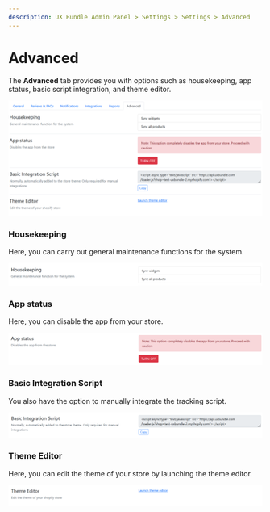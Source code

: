 ```yaml
---
description: UX Bundle Admin Panel > Settings > Settings > Advanced
---
```


# Advanced

The **Advanced** tab provides you with options such as housekeeping, app status, basic script integration, and theme editor.&#x20;

![Advanced](<../../../../../.gitbook/assets/image (2421).png>)

### Housekeeping

Here, you can carry out general maintenance functions for the system.&#x20;

![Housekeeping](<../../../../../.gitbook/assets/image (621).png>)

### App status

Here, you can disable the app from your store.&#x20;

![App status](<../../../../../.gitbook/assets/image (2231).png>)

### Basic Integration Script

You also have the option to manually integrate the tracking script.&#x20;

![Basic Integration Script](<../../../../../.gitbook/assets/image (2971).png>)

### Theme Editor

Here, you can edit the theme of your store by launching the theme editor.

![Theme Editor](<../../../../../.gitbook/assets/image (1857).png>)
